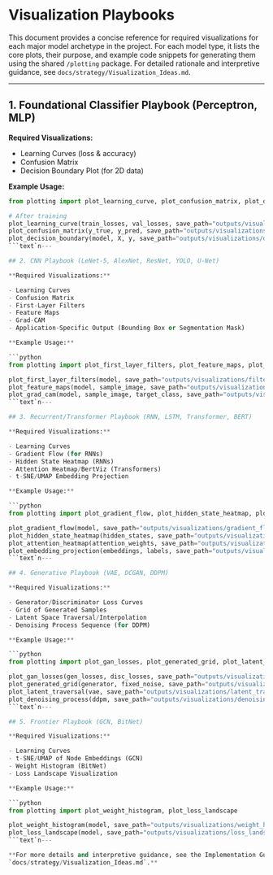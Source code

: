 # Visualization Playbooks

This document provides a concise reference for required visualizations for each major model archetype in the project.
For each model type, it lists the core plots, their purpose, and example code snippets for generating them using the
shared `/plotting` package. For detailed rationale and interpretive guidance, see
`docs/strategy/Visualization_Ideas.md`.

---

## 1. Foundational Classifier Playbook (Perceptron, MLP)

**Required Visualizations:**

- Learning Curves (loss & accuracy)
- Confusion Matrix
- Decision Boundary Plot (for 2D data)

**Example Usage:**

```python
from plotting import plot_learning_curve, plot_confusion_matrix, plot_decision_boundary

# After training
plot_learning_curve(train_losses, val_losses, save_path="outputs/visualizations/learning_curve.png")
plot_confusion_matrix(y_true, y_pred, save_path="outputs/visualizations/confusion_matrix.png")
plot_decision_boundary(model, X, y, save_path="outputs/visualizations/decision_boundary.png")
```text`n---

## 2. CNN Playbook (LeNet-5, AlexNet, ResNet, YOLO, U-Net)

**Required Visualizations:**

- Learning Curves
- Confusion Matrix
- First-Layer Filters
- Feature Maps
- Grad-CAM
- Application-Specific Output (Bounding Box or Segmentation Mask)

**Example Usage:**

```python
from plotting import plot_first_layer_filters, plot_feature_maps, plot_grad_cam

plot_first_layer_filters(model, save_path="outputs/visualizations/filters.png")
plot_feature_maps(model, sample_image, save_path="outputs/visualizations/feature_maps.png")
plot_grad_cam(model, sample_image, target_class, save_path="outputs/visualizations/grad_cam.png")
```text`n---

## 3. Recurrent/Transformer Playbook (RNN, LSTM, Transformer, BERT)

**Required Visualizations:**

- Learning Curves
- Gradient Flow (for RNNs)
- Hidden State Heatmap (RNNs)
- Attention Heatmap/BertViz (Transformers)
- t-SNE/UMAP Embedding Projection

**Example Usage:**

```python
from plotting import plot_gradient_flow, plot_hidden_state_heatmap, plot_attention_heatmap, plot_embedding_projection

plot_gradient_flow(model, save_path="outputs/visualizations/gradient_flow.png")
plot_hidden_state_heatmap(hidden_states, save_path="outputs/visualizations/hidden_state_heatmap.png")
plot_attention_heatmap(attention_weights, save_path="outputs/visualizations/attention_heatmap.png")
plot_embedding_projection(embeddings, labels, save_path="outputs/visualizations/embedding_projection.png")
```text`n---

## 4. Generative Playbook (VAE, DCGAN, DDPM)

**Required Visualizations:**

- Generator/Discriminator Loss Curves
- Grid of Generated Samples
- Latent Space Traversal/Interpolation
- Denoising Process Sequence (for DDPM)

**Example Usage:**

```python
from plotting import plot_gan_losses, plot_generated_grid, plot_latent_traversal, plot_denoising_process

plot_gan_losses(gen_losses, disc_losses, save_path="outputs/visualizations/gan_losses.png")
plot_generated_grid(generator, fixed_noise, save_path="outputs/visualizations/generated_grid.png")
plot_latent_traversal(vae, save_path="outputs/visualizations/latent_traversal.png")
plot_denoising_process(ddpm, save_path="outputs/visualizations/denoising_process.gif")
```text`n---

## 5. Frontier Playbook (GCN, BitNet)

**Required Visualizations:**

- Learning Curves
- t-SNE/UMAP of Node Embeddings (GCN)
- Weight Histogram (BitNet)
- Loss Landscape Visualization

**Example Usage:**

```python
from plotting import plot_weight_histogram, plot_loss_landscape

plot_weight_histogram(model, save_path="outputs/visualizations/weight_histogram.png")
plot_loss_landscape(model, save_path="outputs/visualizations/loss_landscape.png")
```text`n---

**For more details and interpretive guidance, see the Implementation Guide and
`docs/strategy/Visualization_Ideas.md`.**

